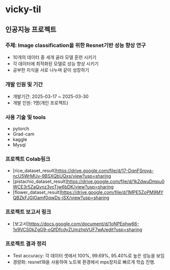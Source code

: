 # vicky-til

## 인공지능 프로젝트
### 주제: Image classification을 위한 Resnet기반 성능 향상 연구
- 10개의 데이터 중 세개 골라 모델 훈련 시키기
- 각 데이터에 최적화된 모델로 성능 향상 시키기
- 공부한 지식을 서로 나누며 같이 성장하기

### 개발 인원 및 기간
- 개발기간: 2025-03-17 ~ 2025-03-30
- 개발 인원: 1명(개인 프로젝트)

### 사용 기술 및 tools
- pytorch
- Grad-cam
- kaggle
- Mysql

### 프로젝트 Colab링크
- [rice_dataset_result]https://drive.google.com/file/d/17-DqnFSroya-ncU5WrMUv-9BSXQbUQxs/view?usp=sharing
- [pistachio_dataset_result]https://drive.google.com/file/d/1kZdwuDmpu0WCE3r5ZaQvnz3vcTjw6bDK/view?usp=sharing
- [flower_dataset_result]https://drive.google.com/file/d/1MPE5ZoPM9MYQBZkFJGlOamf0qwDs-iSX/view?usp=sharing

### 프로젝트 보고서 링크
- [보고서]https://docs.google.com/document/d/1oNPEphw66-1x9VCS0kZgG9-oQfDfcdyZUmzhpVUF7wA/edit?usp=sharing

### 프로젝트 결과 정리
- Test accuracy: 각 데이터 셋에서 100%, 99.69%, 95.40%로 높은 성능을 보임
- 경량화: resnet18을 사용하여 노트북 환경에서 mps장치로 빠르게 학습 진행.